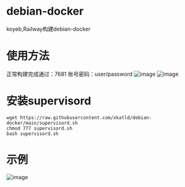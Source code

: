 # debian-docker
koyeb,Railway构建debian-docker
# 使用方法
正常构建完成通过：7681
账号密码：user/password
![image](https://github.com/user-attachments/assets/207d1a7e-9e98-4467-9911-c2607e9b73de)
![image](https://github.com/user-attachments/assets/96f6cc55-d938-4823-8a95-7dd5c2271bf7)

# 安装supervisord
~~~
wget https://raw.githubusercontent.com/xkatld/debian-docker/main/supervisord.sh
chmod 777 supervisord.sh
bash supervisord.sh
~~~
# 示例
![image](https://github.com/user-attachments/assets/2ce52365-e90e-430e-8241-f83d77908754)
